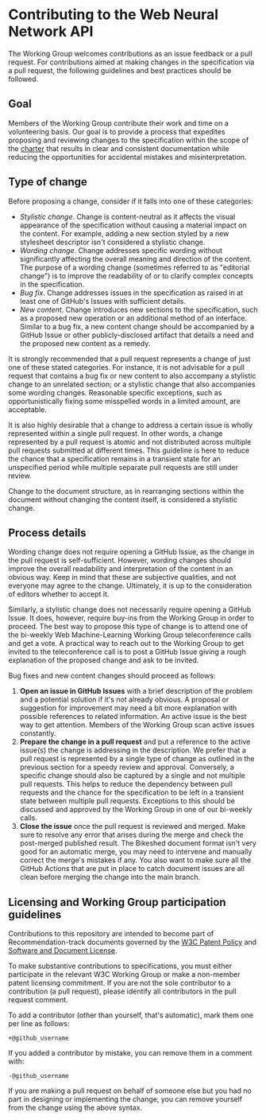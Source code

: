 # Contributing to the Web Neural Network API
The Working Group welcomes contributions as an issue feedback or a pull request. For contributions aimed at making changes in the specification via a pull request, the following guidelines and best practices should be followed.

## Goal
Members of the Working Group contribute their work and time on a volunteering basis. Our goal is to provide a process that expedites proposing and reviewing changes to the specification within the scope of the [charter](https://www.w3.org/2023/04/web-machine-learning-charter.html) that results in clear and consistent documentation while reducing the opportunities for accidental mistakes and misinterpretation.

## Type of change
Before proposing a change, consider if it falls into one of these categories:

- *Stylistic change*. Change is content-neutral as it affects the visual appearance of the specification without causing a material impact on the content. For example, adding a new section styled by a new stylesheet descriptor isn't considered a stylistic change.
- *Wording change*. Change addresses specific wording without significantly affecting the overall meaning and direction of the content. The purpose of a wording change (sometimes referred to as "editorial change") is to improve the readability of or to clarify complex concepts in the specification.
- *Bug fix*. Change addresses issues in the specification as raised in at least one of GitHub's Issues with sufficient details.
- *New content*. Change introduces new sections to the specification, such as a proposed new operation or an additional method of an interface. Similar to a bug fix, a new content change should be accompanied by a GitHub Issue or other publicly-disclosed artifact that details a need and the proposed new content as a remedy.

It is strongly recommended that a pull request represents a change of just one of these stated categories. For instance, it is not advisable for a pull request that contains a bug fix or new content to also accompany a stylistic change to an unrelated section; or a stylistic change that also accompanies some wording changes. Reasonable specific exceptions, such as opportunistically fixing some misspelled words in a limited amount, are acceptable.

It is also highly desirable that a change to address a certain issue is wholly represented within a single pull request. In other words, a change represented by a pull request is atomic and not distributed across multiple pull requests submitted at different times. This guideline is here to reduce the chance that a specification remains in a transient state for an unspecified period while multiple separate pull requests are still under review.

Change to the document structure, as in rearranging sections within the document without changing the content itself, is considered a stylistic change.

## Process details
Wording change does not require opening a GitHub Issue, as the change in the pull request is self-sufficient. However, wording changes should improve the overall readability and interpretation of the content in an obvious way. Keep in mind that these are subjective qualities, and not everyone may agree to the change. Ultimately, it is up to the consideration of editors whether to accept it.

Similarly, a stylistic change does not necessarily require opening a GitHub Issue. It does, however, require buy-ins from the Working Group in order to proceed. The best way to propose this type of change is to attend one of the bi-weekly Web Machine-Learning Working Group teleconference calls and get a vote. A practical way to reach out to the Working Group to get invited to the teleconference call is to post a GitHub Issue giving a rough explanation of the proposed change and ask to be invited.

Bug fixes and new content changes should proceed as follows:
1. **Open an issue in GitHub Issues** with a brief description of the problem and a potential solution if it's not already obvious. A proposal or suggestion for improvement may need a bit more explanation with possible references to related information. An active issue is the best way to get attention. Members of the Working Group scan active issues constantly.
2. **Prepare the change in a pull request** and put a reference to the active issue(s) the change is addressing in the description. We prefer that a pull request is represented by a single type of change as outlined in the previous section for a speedy review and approval. Conversely, a specific change should also be captured by a single and not multiple pull requests. This helps to reduce the dependency between pull requests and the chance for the specification to be left in a transient state between multiple pull requests. Exceptions to this should be discussed and approved by the Working Group in one of our bi-weekly calls.
3. **Close the issue** once the pull request is reviewed and merged. Make sure to resolve any error that arises during the merge and check the post-merged published result. The Bikeshed document format isn't very good for an automatic merge, you may need to intervene and manually correct the merge's mistakes if any. You also want to make sure all the GitHub Actions that are put in place to catch document issues are all clean before merging the change into the main branch.

## Licensing and Working Group participation guidelines
Contributions to this repository are intended to become part of Recommendation-track documents governed by the [W3C Patent Policy](https://www.w3.org/Consortium/Patent-Policy/) and [Software and Document License](https://www.w3.org/Consortium/Legal/copyright-software).

To make substantive contributions to specifications, you must either participate in the relevant W3C Working Group or make a non-member patent licensing commitment. If you are not the sole contributor to a contribution (a pull request), please identify all contributors in the pull request comment.

To add a contributor (other than yourself, that's automatic), mark them one per line as follows:

```
+@github_username
```

If you added a contributor by mistake, you can remove them in a comment with:

```
-@github_username
```

If you are making a pull request on behalf of someone else but you had no part in designing or implementing the change, you can remove yourself from the change using the above syntax.
